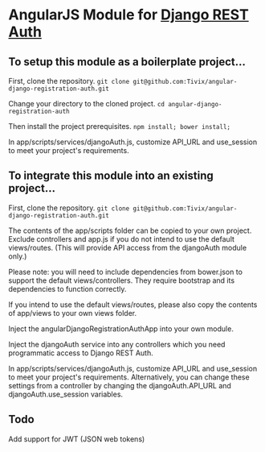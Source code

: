 AngularJS Module for [Django REST Auth](https://github.com/Tivix/django-rest-auth)
==================================================================================

To setup this module as a boilerplate project...
------------------------------------------------

First, clone the repository.
`git clone git@github.com:Tivix/angular-django-registration-auth.git`

Change your directory to the cloned project.
`cd angular-django-registration-auth`

Then install the project prerequisites.
`npm install; bower install;`

In app/scripts/services/djangoAuth.js, customize API_URL and use_session to meet your project's requirements.

To integrate this module into an existing project...
----------------------------------------------------

First, clone the repository.
`git clone git@github.com:Tivix/angular-django-registration-auth.git`

The contents of the app/scripts folder can be copied to your own project.  Exclude controllers and app.js if you do not intend to use the default views/routes. (This will provide API access from the djangoAuth module only.)

Please note: you will need to include dependencies from bower.json to support the default views/controllers.  They require bootstrap and its dependencies to function correctly.

If you intend to use the default views/routes, please also copy the contents of app/views to your own views folder.

Inject the angularDjangoRegistrationAuthApp into your own module.

Inject the djangoAuth service into any controllers which you need programmatic access to Django REST Auth.

In app/scripts/services/djangoAuth.js, customize API_URL and use_session to meet your project's requirements.
Alternatively, you can change these settings from a controller by changing the djangoAuth.API_URL and djangoAuth.use_session variables.

Todo
----

Add support for JWT (JSON web tokens)
